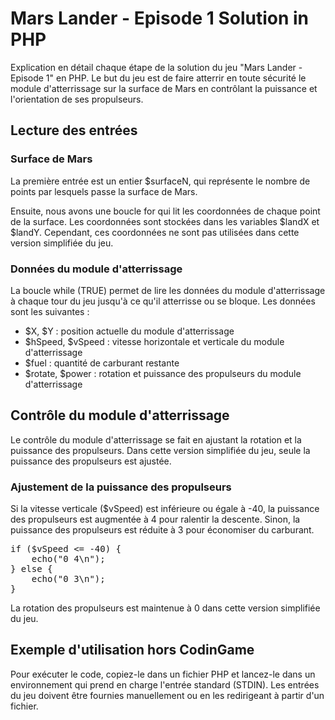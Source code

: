 # Mars Lander - Episode 1 Solution in PHP
Explication en détail chaque étape de la solution du jeu "Mars Lander - Episode 1" en PHP. Le but du jeu est de faire atterrir en toute sécurité le module d'atterrissage sur la surface de Mars en contrôlant la puissance et l'orientation de ses propulseurs.

## Lecture des entrées
### Surface de Mars
La première entrée est un entier $surfaceN, qui représente le nombre de points 
par lesquels passe la surface de Mars.

Ensuite, nous avons une boucle for qui lit les coordonnées de chaque point de 
la surface. Les coordonnées sont stockées dans les variables $landX et $landY. 
Cependant, ces coordonnées ne sont pas utilisées dans cette version simplifiée du jeu.

### Données du module d'atterrissage
La boucle while (TRUE) permet de lire les données du module d'atterrissage 
à chaque tour du jeu jusqu'à ce qu'il atterrisse ou se bloque. Les données 
sont les suivantes :

<ul>
<li>$X, $Y : position actuelle du module d'atterrissage</li>
<li>$hSpeed, $vSpeed : vitesse horizontale et verticale du module d'atterrissage</li>
<li>$fuel : quantité de carburant restante</li>
<li>$rotate, $power : rotation et puissance des propulseurs du module d'atterrissage</li>
</ul>

## Contrôle du module d'atterrissage
Le contrôle du module d'atterrissage se fait en ajustant la rotation et 
la puissance des propulseurs. Dans cette version simplifiée du jeu, seule 
la puissance des propulseurs est ajustée.

### Ajustement de la puissance des propulseurs
Si la vitesse verticale ($vSpeed) est inférieure ou égale à -40, 
la puissance des propulseurs est augmentée à 4 pour ralentir la descente. 
Sinon, la puissance des propulseurs est réduite à 3 pour économiser du carburant.

<pre>
if ($vSpeed <= -40) {
    echo("0 4\n");
} else {
    echo("0 3\n");
}
</pre>

La rotation des propulseurs est maintenue à 0 dans cette version simplifiée du jeu.

## Exemple d'utilisation hors CodinGame
Pour exécuter le code, copiez-le dans un fichier PHP et lancez-le dans un 
environnement qui prend en charge l'entrée standard (STDIN). 
Les entrées du jeu doivent être fournies manuellement ou en les redirigeant 
à partir d'un fichier.
